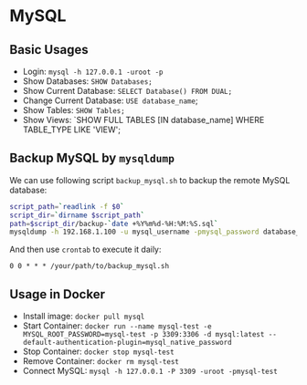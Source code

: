 
# MySQL

## Basic Usages

  * Login: `mysql -h 127.0.0.1 -uroot -p`
  * Show Databases: `SHOW Databases;`
  * Show Current Database: `SELECT Database() FROM DUAL;`
  * Change Current Database: `USE database_name`;
  * Show Tables: `SHOW Tables;`
  * Show Views: `SHOW FULL TABLES [IN database_name] WHERE TABLE_TYPE LIKE 'VIEW';

## Backup MySQL by `mysqldump`

We can use following script `backup_mysql.sh` to backup the remote MySQL database:
```bash
script_path=`readlink -f $0`
script_dir=`dirname $script_path`
path=$script_dir/backup-`date +%Y%m%d-%H:%M:%S.sql`
mysqldump -h 192.168.1.100 -u mysql_username -pmysql_password database_name >$path
```

And then use `crontab` to execute it daily:
```crontab
0 0 * * * /your/path/to/backup_mysql.sh
```

## Usage in Docker

  * Install image: `docker pull mysql`
  * Start Container: `docker run --name mysql-test -e MYSQL_ROOT_PASSWORD=mysql-test -p 3309:3306 -d mysql:latest --default-authentication-plugin=mysql_native_password`
  * Stop Container: `docker stop mysql-test`
  * Remove Container: `docker rm mysql-test`
  * Connect MySQL: `mysql -h 127.0.0.1 -P 3309 -uroot -pmysql-test`
  
